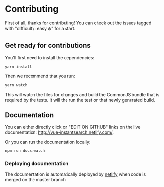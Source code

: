 # Contributing

First of all, thanks for contributing! You can check out the issues tagged with "difficulty: easy ❄️" for a start.

## Get ready for contributions

You'll first need to install the dependencies:

```sh
yarn install
```

Then we recommend that you run:

```sh
yarn watch
```

This will watch the files for changes and build the CommonJS bundle that is required by the tests.
It will the run the test on that newly generated build.

## Documentation

You can either directly click on "EDIT ON GITHUB" links on the live documentation: http://vue-instantsearch.netlify.com/.

Or you can run the documentation locally:

```sh
npm run docs:watch
```

### Deploying documentation

The documentation is automatically deployed by [netlify](https://www.netlify.com/) when
code is merged on the master branch.
